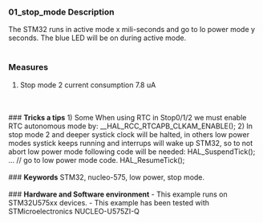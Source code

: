 ### <b>01_stop_mode Description</b>
The STM32 runs in active mode x mili-seconds and go to lo power
mode y seconds. The blue LED will be on during active mode.
<br>
<br>
### <b>Measures</b>
1) Stop mode 2 current consumption 7.8 uA
<br>
<br>
### <b>Tricks a tips</b>
1) Some When using RTC in Stop0/1/2 we must enable RTC autonomous mode by:
   __HAL_RCC_RTCAPB_CLKAM_ENABLE();
2) In stop mode 2 and deeper systick clock will be halted, in others low
   power modes systick keeps running and interrups will wake up STM32, so to
   not abort low power mode following code will be needed:
   HAL_SuspendTick();
   ... // go to low power mode code.
   HAL_ResumeTick();
<br>
<br>
### <b>Keywords</b>
STM32, nucleo-575, low power, stop mode.
<br>
<br>
### <b>Hardware and Software environment</b>
  - This example runs on STM32U575xx devices.
  - This example has been tested with STMicroelectronics NUCLEO-U575ZI-Q


